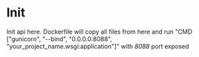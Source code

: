 # Init

Init api here.
Dockerfile will copy all files from here and run
"CMD ["gunicorn", "--bind", "0.0.0.0:8088", "your_project_name.wsgi:application"]"
with *8088* port exposed
